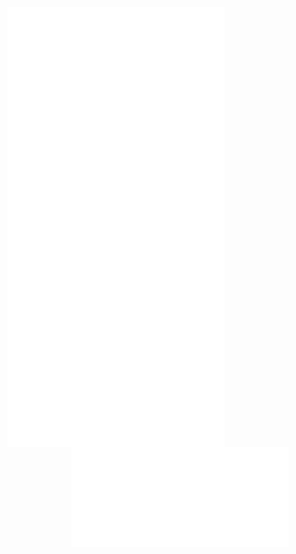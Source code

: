 <img align="left" width="390" src="https://raw.githubusercontent.com/jgckM/jgckM/main/profile-left.svg" alt="Profile Left"/> 
<img align="right" width="390" src="https://raw.githubusercontent.com/jgckM/jgckM/main/profile-right.svg" alt="Profile Right"/>
